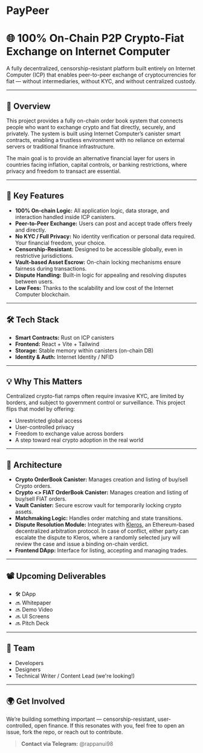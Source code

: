 # PayPeer

# 🌐 100% On-Chain P2P Crypto-Fiat Exchange on Internet Computer

A fully decentralized, censorship-resistant platform built entirely on Internet Computer (ICP) that enables peer-to-peer exchange of cryptocurrencies for fiat — without intermediaries, without KYC, and without centralized custody.

---

## 🚀 Overview

This project provides a fully on-chain order book system that connects people who want to exchange crypto and fiat directly, securely, and privately. The system is built using Internet Computer’s canister smart contracts, enabling a trustless environment with no reliance on external servers or traditional finance infrastructure.

The main goal is to provide an alternative financial layer for users in countries facing inflation, capital controls, or banking restrictions, where privacy and freedom to transact are essential.

---

## 🔐 Key Features

- **100% On-chain Logic:** All application logic, data storage, and interaction handled inside ICP canisters.
- **Peer-to-Peer Exchange:** Users can post and accept trade offers freely and directly.
- **No KYC / Full Privacy:** No identity verification or personal data required. Your financial freedom, your choice.
- **Censorship-Resistant:** Designed to be accessible globally, even in restrictive jurisdictions.
- **Vault-based Asset Escrow:** On-chain locking mechanisms ensure fairness during transactions.
- **Dispute Handling:** Built-in logic for appealing and resolving disputes between users.
- **Low Fees:** Thanks to the scalability and low cost of the Internet Computer blockchain.

---

## 🛠️ Tech Stack

- **Smart Contracts:** Rust on ICP canisters
- **Frontend:** React + Vite + Tailwind
- **Storage:** Stable memory within canisters (on-chain DB)
- **Identity & Auth:** Internet Identity / NFID

---

## 💡 Why This Matters

Centralized crypto-fiat ramps often require invasive KYC, are limited by borders, and subject to government control or surveillance. This project flips that model by offering:

- Unrestricted global access
- User-controlled privacy
- Freedom to exchange value across borders
- A step toward real crypto adoption in the real world

---

## 🧱 Architecture

- **Crypto OrderBook Canister:** Manages creation and listing of buy/sell Crypto orders.
- **Crypto <> FIAT OrderBook Canister:** Manages creation and listing of buy/sell FIAT orders.
- **Vault Canister:** Secure escrow vault for temporarily locking crypto assets.
- **Matchmaking Logic:** Handles order matching and state transitions.
- **Dispute Resolution Module:** Integrates with [Kleros](https://kleros.io), an Ethereum-based decentralized arbitration protocol. In case of conflict, either party can escalate the dispute to Kleros, where a randomly selected jury will review the case and issue a binding on-chain verdict.
- **Frontend DApp:** Interface for listing, accepting and managing trades.

---

## 📽️ Upcoming Deliverables

- 🛠️ DApp
- 🔜 Whitepaper
- 🔜 Demo Video
- 🔜 UI Screens
- 🔜 Pitch Deck

---

## 👥 Team

- Developers
- Designers
- Technical Writer / Content Lead (we're looking!)

---

## 🌍 Get Involved

We’re building something important — censorship-resistant, user-controlled, open finance. If this resonates with you, feel free to open an issue, fork the repo, or reach out to contribute.

> **Contact via Telegram:** @rappanui98

<!-- > **Twitter:** [@your_handle_here]   -->
<!-- > **Hackathon:** Internet Computer Global Hackathon 2025 -->
